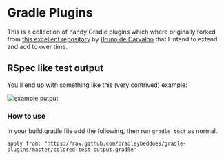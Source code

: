 # Gradle Plugins

This is a collection of handy Gradle plugins which where originally forked from [this excellent repository](https://github.com/bradleybeddoes/gradle-plugins) by [Bruno de Carvalho](https://github.com/brunodecarvalho) that I intend to extend and add to over time.

## RSpec like test output

You'll end up with something like this (very contrived) example:

![example output](http://i.imgur.com/buZsqAE.png)

### How to use

In your build.gradle file add the following, then run `gradle test` as normal.

    apply from: "https://raw.github.com/bradleybeddoes/gradle-plugins/master/colored-test-output.gradle"